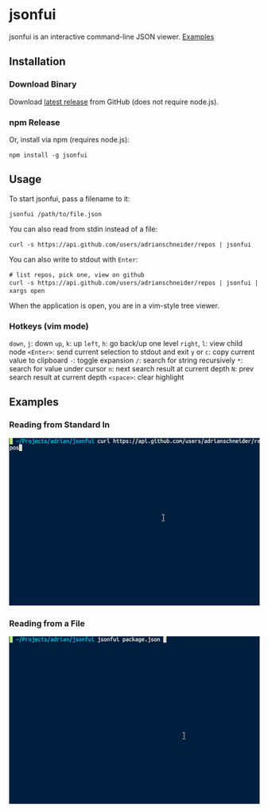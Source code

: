 # jsonfui

jsonfui is an interactive command-line JSON viewer. [Examples](#examples)

## Installation

### Download Binary

Download [latest release](https://github.com/AdrianSchneider/jsonfui/releases) from GitHub (does not require node.js).

### npm Release

Or, install via npm (requires node.js):

```
npm install -g jsonfui
```

## Usage

To start jsonfui, pass a filename to it:

    jsonfui /path/to/file.json

You can also read from stdin instead of a file:

    curl -s https://api.github.com/users/adrianschneider/repos | jsonfui

You can also write to stdout with `Enter`:

    # list repos, pick one, view on github
    curl -s https://api.github.com/users/adrianschneider/repos | jsonfui | xargs open

When the application is open, you are in a vim-style tree viewer.

### Hotkeys (vim mode)

`down`, `j`: down
`up`, `k`: up
`left`, `h`: go back/up one level
`right`, `l`: view child node
`<Enter>`: send current selection to stdout and exit
`y` or `c`: copy current value to clipboard
`-`: toggle expansion
`/`: search for string recursively
`*`: search for value under cursor
`n`: next search result at current depth
`N`: prev search result at current depth
`<space>`: clear highlight

## Examples

### Reading from Standard In

![Piped Content](./examples/jsonfui_curl.gif)

### Reading from a File

![Local File](./examples/jsonfui_local.gif)
